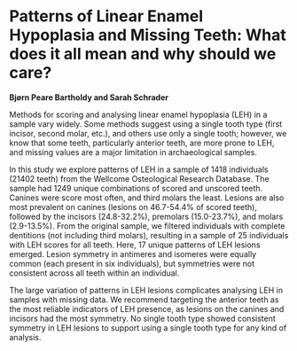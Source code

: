 # Patterns of Linear Enamel Hypoplasia and Missing Teeth: What does it all mean and why should we care?

**Bjørn Peare Bartholdy and Sarah Schrader**

Methods for scoring and analysing linear enamel hypoplasia (LEH) in a sample vary widely.
Some methods suggest using a single tooth type (first incisor, second molar, etc.), and
others use only a single tooth; however, we know that some teeth, particularly anterior
teeth, are more prone to LEH, and missing values are a major limitation in archaeological
samples.

In this study we explore patterns of LEH in a sample of 1418 individuals (21402 teeth)
from the Wellcome Osteological Research Database. The sample had 1249 unique combinations
of scored and unscored teeth. Canines were score most often, and third molars the least.
Lesions are also most prevalent on canines (lesions on 46.7-54.4% of scored teeth),
followed by the incisors (24.8-32.2%), premolars (15.0-23.7%), and molars (2.9-13.5%).
From the original sample, we filtered individuals with complete dentitions
(not including third molars), resulting in a sample of 25 individuals with LEH scores
for all teeth. Here, 17 unique patterns of LEH lesions emerged. Lesion symmetry in antimeres
and isomeres were equally common (each present in six individuals), but symmetries were not
consistent across all teeth within an individual.

The large variation of patterns in LEH lesions complicates analysing LEH in samples with
missing data. We recommend targeting the anterior teeth as the most reliable indicators
of LEH presence, as lesions on the canines and incisors had the most symmetry. No single
tooth type showed consistent symmetry in LEH lesions to support using a single tooth type
for any kind of analysis.
